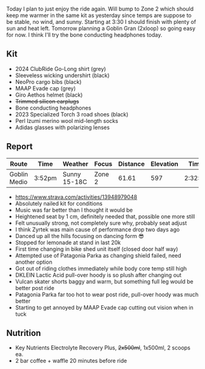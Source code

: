 Today I plan to just enjoy the ride again. Will bump to Zone 2 which should keep me warmer in the same kit as yesterday since temps are suppose to be stable, no wind, and sunny. Starting at 3:30 I should finish with plenty of sun and heat left. Tomorrow planning a Goblin Gran (2xloop) so going easy for now. I think I'll try the bone conducting headphones today.
## Kit

- 2024 ClubRide Go-Long shirt (grey)
- Sleeveless wicking undershirt (black)
- NeoPro cargo bibs (black)
- MAAP Evade cap (grey)
- Giro Aethos helmet (black)
- ~~Trimmed silicon earplugs~~
- Bone conducting headphones
- 2023 Specialized Torch 3 road shoes (black)
- Perl Izumi merino wool mid-length socks
- Adidas glasses with polarizing lenses
## Report

| Route        | Time   | Weather      | Focus  | Distance | Elevation | Time    | NPower | TSS |
| ------------ | ------ | ------------ | ------ | -------- | --------- | ------- | ------ | --- |
| Goblin Medio | 3:52pm | Sunny 15-18C | Zone 2 | 61.61    | 597       | 2:32:47 | 166    | 138 |

- https://www.strava.com/activities/13948979048
- Absolutely nailed kit for conditions
- Music was far better than I thought it would be
- Heightened seat by 1 cm, definitely needed that, possible one more still
- Felt unusually strong, not completely sure why, probably seat adjust
- I think Zyrtek was main cause of performance drop two days ago
- Danced up all the hills focusing on dancing form 😎
- Stopped for lemonade at stand in last 20k
- First time changing in bike shed unit itself (closed door half way)
- Attempted use of Patagonia Parka as changing shield failed, need another option
- Got out of riding clothes immediately while body core temp still high
- DKLEIN Lactic Acid pull-over hoody is so plush after changing out
- Vulcan skater shorts baggy and warm, but something full leg would be better post ride
- Patagonia Parka far too hot to wear post ride, pull-over hoody was much better
- Starting to get annoyed by MAAP Evade cap cutting out vision when in tuck
## Nutrition

- Key Nutrients Electrolyte Recovery Plus, ~~2x500ml~~, 1x500ml, 2 scoops ea.
- 2 bar coffee + waffle 20 minutes before ride







